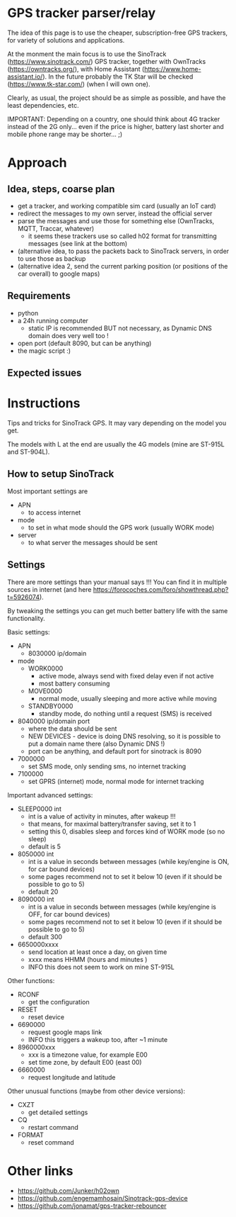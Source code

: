# GPS tracker parser/relay
The idea of this page is to use the cheaper, subscription-free GPS trackers, for variety of solutions and applications.

At the monment the main focus is to use the SinoTrack (https://www.sinotrack.com/) GPS tracker, together with OwnTracks (https://owntracks.org/), with Home Assistant (https://www.home-assistant.io/).
In the future probably the TK Star will be checked (https://www.tk-star.com/) (when I will own one).

Clearly, as usual, the project should be as simple as possible, and have the least dependencies, etc.

IMPORTANT: Depending on a country, one should think about 4G tracker instead of the 2G only... even if the price is higher, battery last shorter and mobile phone range may be shorter... ;)

# Approach
## Idea, steps, coarse plan
 * get a tracker, and working compatible sim card (usually an IoT card)
 * redirect the messages to my own server, instead the official server
 * parse the messages and use those for something else (OwnTracks, MQTT, Traccar, whatever)
   * it seems these trackers use so called h02 format for transmitting messages (see link at the bottom) 
 * (alternative idea, to pass the packets back to SinoTrack servers, in order to use those as backup
 * (alternative idea 2, send the current parking position (or positions of the car overall) to google maps)

## Requirements
 * python
 * a 24h running computer
   * static IP is recommended BUT not necessary, as Dynamic DNS domain does very well too !
 * open port (default 8090, but can be anything)
 * the magic script :)

## Expected issues

# Instructions
Tips and tricks for SinoTrack GPS. It may vary depending on the model you get.

The models with L at the end are usually the 4G models (mine are ST-915L and ST-904L).

## How to setup SinoTrack
Most important settings are
* APN
  * to access internet
* mode
  * to set in what mode should the GPS work (usually WORK mode)
* server
  * to what server the messages should be sent

## Settings
There are more settings than your manual says !!!
You can find it in multiple sources in internet (and here https://forocoches.com/foro/showthread.php?t=5926074).

By tweaking the settings you can get much better battery life with the same functionality.

Basic settings:
* APN
  * 8030000 ip/domain
* mode
  * WORK0000
    * active mode, always send with fixed delay even if not active
    * most battery consuming
  * MOVE0000
    * normal mode, usually sleeping and more active while moving
  * STANDBY0000
    * standby mode, do nothing until a request (SMS) is received
* 8040000 ip/domain port
  * where the data should be sent
  * NEW DEVICES - device is doing DNS resolving, so it is possible to put a domain name there (also Dynamic DNS !)
  * port can be anything, and default port for sinotrack is 8090
* 7000000
  * set SMS mode, only sending sms, no internet tracking
* 7100000
  * set GPRS (internet) mode, normal mode for internet tracking

Important advanced settings:
* SLEEP0000 int
  * int is a value of activity in minutes, after wakeup !!!
  * that means, for maximal battery/transfer saving, set it to 1
  * setting this 0, disables sleep and forces kind of WORK mode (so no sleep)
  * default is 5
* 8050000 int
  * int is a value in seconds between messages (while key/engine is ON, for car bound devices)
  * some pages recommend not to set it below 10 (even if it should be possible to go to 5)
  * default 20
* 8090000 int
  * int is a value in seconds between messages (while key/engine is OFF, for car bound devices)
  * some pages recommend not to set it below 10 (even if it should be possible to go to 5)
  * default 300
* 6650000xxxx
  * send location at least once a day, on given time
  * xxxx means HHMM (hours and minutes )
  * INFO this does not seem to work on mine ST-915L

Other functions:
 * RCONF
   * get the configuration
 * RESET
   * reset device 
 * 6690000
   * request google maps link
   * INFO this triggers a wakeup too, after ~1 minute
 * 8960000xxx
   * xxx is a timezone value, for example E00
   * set time zone, by default E00 (east 00)
 * 6660000
   * request longitude and latitude

Other unusual functions (maybe from other device versions):
 * CXZT
   * get detailed settings
 * CQ
   * restart command
 * FORMAT
   * reset command


# Other links

 * https://github.com/Junker/h02own
 * https://github.com/engemamhosain/Sinotrack-gps-device
 * https://github.com/jonamat/gps-tracker-rebouncer

